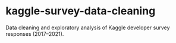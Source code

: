 # kaggle-survey-data-cleaning
Data cleaning and exploratory analysis of Kaggle developer survey responses (2017–2021).
